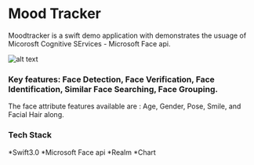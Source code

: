 # Mood Tracker

Moodtracker is a swift demo application with demonstrates the usuage of Micorosft Cognitive SErvices - Microsoft Face api. 

![alt text](https://api.nuget.org/v3-flatcontainer/xamarin.microsoft.cognitive.face/2.0.0/icon)

### Key features: Face Detection, Face Verification, Face Identification, Similar Face Searching, Face Grouping.
The face attribute features available are : Age, Gender, Pose, Smile, and Facial Hair along. 

### Tech Stack
*Swift3.0
*Microsoft Face api
*Realm
*Chart

